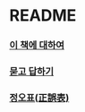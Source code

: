 # README #

### [이 책에 대하여](http://abreqadhabra.com/?p=1362/) ###

### [묻고 답하기](http://abreqadhabra.com/forums/forum/php-mysql-master-book) ###

### [정오표(正誤表)](http://abreqadhabra.com/forums/topic/erratum/) ###